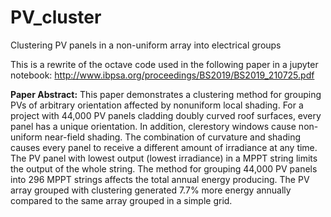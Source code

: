 # PV_cluster
Clustering PV panels in a non-uniform array into electrical groups

This is a rewrite of the octave code used in the following paper in a jupyter notebook:
http://www.ibpsa.org/proceedings/BS2019/BS2019_210725.pdf

**Paper Abstract:**
This paper demonstrates a clustering method for grouping PVs of arbitrary orientation affected by nonuniform local shading. For a project with 44,000 PV panels cladding doubly curved roof surfaces, every panel has a unique orientation. In addition, clerestory windows cause non-uniform near-field shading. The combination of curvature and shading causes every panel to receive a different amount of irradiance at any time. The PV panel with lowest output (lowest irradiance) in a MPPT string limits the output of the whole string. The method for grouping 44,000 PV panels into 296 MPPT strings affects the total annual energy producing. The PV array grouped with clustering generated 7.7% more energy annually compared to the same array grouped in a simple grid.
